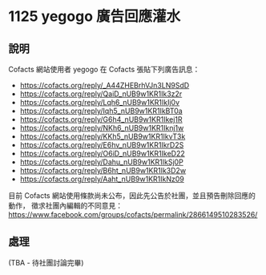 # 1125 yegogo 廣告回應灌水

## 說明

Cofacts 網站使用者 yegogo 在 Cofacts 張貼下列廣告訊息：

- https://cofacts.org/reply/_A44ZHEBrhVJn3LN9SdD
- https://cofacts.org/reply/QaiD_nUB9w1KR1Ik3z2r
- https://cofacts.org/reply/Lqh6_nUB9w1KR1IkIj0v
- https://cofacts.org/reply/Iqh5_nUB9w1KR1IkBT0a
- https://cofacts.org/reply/G6h4_nUB9w1KR1Ikej1R
- https://cofacts.org/reply/NKh6_nUB9w1KR1Iknj1w
- https://cofacts.org/reply/KKh5_nUB9w1KR1IkvT3k
- https://cofacts.org/reply/E6hv_nUB9w1KR1IkrD2S
- https://cofacts.org/reply/O6iD_nUB9w1KR1IkeD22
- https://cofacts.org/reply/Dahu_nUB9w1KR1IkSj0P
- https://cofacts.org/reply/B6ht_nUB9w1KR1Ik3D2w
- https://cofacts.org/reply/Aaht_nUB9w1KR1IkNz09

目前 Cofacts 網站使用條款尚未公布，因此先公告於社團，並且預告刪除回應的動作，
徵求社團內編輯的不同意見：
https://www.facebook.com/groups/cofacts/permalink/2866149510283526/

## 處理

(TBA - 待社團討論完畢)
